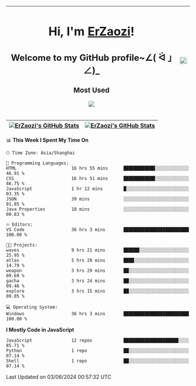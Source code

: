 |<h1>Hi, I'm <a href="https://github.com/erzaozi">ErZaozi</a>! </h1><h2>Welcome to my GitHub profile~∠( ᐛ 」∠)_</h2><p><h3>Most Used</h3><img src="https://skillicons.dev/icons?i=github,vscode,visualstudio,ubuntu,postman,pycharm,webstorm,git,docker"></p>|<img decoding="async" align=center src="https://cdn.jsdelivr.net/gh/erzaozi/erzaozi/image.gif" width="100%">|
| ----- | ----- |

| <a href="https://github.com/erzaozi"><img align="center" src="https://github-readme-stats.vercel.app/api/top-langs/?username=erzaozi&title_color=44cef6&text_color=4b5cc4&icon_color=2bbc8a&bg_color=white&langs_count=4&hide_border=true" alt="ErZaozi's GitHub Stats" /></a> | <a href="https://github.com/erzaozi"><img align="center" src="https://github-readme-stats.vercel.app/api?username=erzaozi&show_icons=true&line_height=27&count_private=true&title_color=44cef6&text_color=4b5cc4&icon_color=2bbc8a&bg_color=white&hide_border=true" alt="ErZaozi's GitHub Stats" /></a> |
| ----- | ----- |
<!--START_SECTION:waka-->
📊 **This Week I Spent My Time On** 

```text
🕑︎ Time Zone: Asia/Shanghai

💬 Programming Languages: 
HTML                     16 hrs 55 mins      ████████████░░░░░░░░░░░░░   46.91 % 
CSS                      16 hrs 51 mins      ████████████░░░░░░░░░░░░░   46.75 % 
JavaScript               1 hr 12 mins        █░░░░░░░░░░░░░░░░░░░░░░░░   03.35 % 
JSON                     39 mins             ░░░░░░░░░░░░░░░░░░░░░░░░░   01.85 % 
Java Properties          18 mins             ░░░░░░░░░░░░░░░░░░░░░░░░░   00.83 % 

🔥 Editors: 
VS Code                  36 hrs 3 mins       █████████████████████████   100.00 % 

🐱‍💻 Projects: 
waves                    9 hrs 21 mins       ██████░░░░░░░░░░░░░░░░░░░   25.95 % 
atlas                    5 hrs 20 mins       ████░░░░░░░░░░░░░░░░░░░░░   14.79 % 
weapon                   3 hrs 29 mins       ██░░░░░░░░░░░░░░░░░░░░░░░   09.69 % 
gacha                    3 hrs 24 mins       ██░░░░░░░░░░░░░░░░░░░░░░░   09.46 % 
explore                  3 hrs 15 mins       ██░░░░░░░░░░░░░░░░░░░░░░░   09.05 % 

💻 Operating System: 
Windows                  36 hrs 3 mins       █████████████████████████   100.00 % 
```

**I Mostly Code in JavaScript** 

```text
JavaScript               12 repos            █████████████████████░░░░   85.71 % 
Python                   1 repo              ██░░░░░░░░░░░░░░░░░░░░░░░   07.14 % 
Shell                    1 repo              ██░░░░░░░░░░░░░░░░░░░░░░░   07.14 % 
```




 Last Updated on 03/06/2024 00:57:32 UTC
<!--END_SECTION:waka-->
